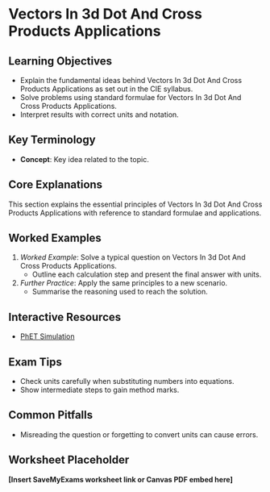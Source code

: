 # Vectors In 3d Dot And Cross Products Applications

## Learning Objectives
- Explain the fundamental ideas behind Vectors In 3d Dot And Cross Products Applications as set out in the CIE syllabus.
- Solve problems using standard formulae for Vectors In 3d Dot And Cross Products Applications.
- Interpret results with correct units and notation.

## Key Terminology
- **Concept**: Key idea related to the topic.

## Core Explanations
This section explains the essential principles of Vectors In 3d Dot And Cross Products Applications with reference to standard formulae and applications.

## Worked Examples
1. *Worked Example*: Solve a typical question on Vectors In 3d Dot And Cross Products Applications.
   - Outline each calculation step and present the final answer with units.
2. *Further Practice*: Apply the same principles to a new scenario.
   - Summarise the reasoning used to reach the solution.

## Interactive Resources
- [PhET Simulation](https://phet.colorado.edu/)

## Exam Tips
- Check units carefully when substituting numbers into equations.
- Show intermediate steps to gain method marks.

## Common Pitfalls
- Misreading the question or forgetting to convert units can cause errors.

## Worksheet Placeholder
**[Insert SaveMyExams worksheet link or Canvas PDF embed here]**
